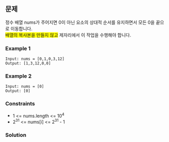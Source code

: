 
## 문제
정수 배열 nums가 주어지면 0이 아닌 요소의 상대적 순서를 유지하면서 모든 0을 끝으로 이동합니다.</br>
<span style="background:yellow">배열의 복사본을 만들지 않고</span> 제자리에서 이 작업을 수행해야 합니다.

### Example 1
```
Input: nums = [0,1,0,3,12]
Output: [1,3,12,0,0]
```

### Example 2
```
Input: nums = [0]
Output: [0]
```

### Constraints
- 1 <= nums.length <= 10<sup>4</sup>
- 2<sup>31</sup> <= nums[i] <= 2<sup>31</sup> - 1

### Solution
```javascript

```
